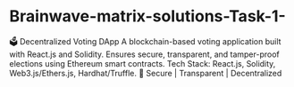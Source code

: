 # Brainwave-matrix-solutions-Task-1-
🗳️ Decentralized Voting DApp A blockchain-based voting application built with React.js and Solidity. Ensures secure, transparent, and tamper-proof elections using Ethereum smart contracts.  Tech Stack: React.js, Solidity, Web3.js/Ethers.js, Hardhat/Truffle.  🔗 Secure | Transparent | Decentralized
